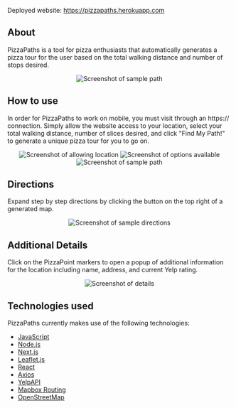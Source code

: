 Deployed website: https://pizzapaths.herokuapp.com

## About

PizzaPaths is a tool for pizza enthusiasts that automatically generates a pizza tour for the user based on the total walking distance and number of stops desired.

<div align="center">
<img src="/public/screenshots/samplePath.jpg" alt="Screenshot of sample path" />
</div>

## How to use

In order for PizzaPaths to work on mobile, you must visit through an https:// connection. Simply allow the website access to your location, select your total walking distance, number of slices desired, and click "Find My Path!" to generate a unique pizza tour for you to go on.

<div align="center">
<img src="/public/screenshots/allowLocation.jpg" alt="Screenshot of allowing location" />
<img src="/public/screenshots/selectedOptions.jpg" alt="Screenshot of options available" />
<img src="/public/screenshots/samplePath.jpg" alt="Screenshot of sample path" />
</div>

## Directions

Expand step by step directions by clicking the button on the top right of a generated map.

<div align="center">
<img src="/public/screenshots/directions.jpg" alt="Screenshot of sample directions" />
</div>

## Additional Details

Click on the PizzaPoint markers to open a popup of additional information for the location including name, address, and current Yelp rating.

<div align="center">
<img src="/public/screenshots/details.jpg" alt="Screenshot of details" />
</div>

## Technologies used

PizzaPaths currently makes use of the following technologies:

- [JavaScript](https://www.javascript.com/)
- [Node.js](https://nodejs.org/en/)
- [Next.js](https://nextjs.org/)
- [Leaflet.js](https://leafletjs.com)
- [React](https://reactjs.org)
- [Axios](https://www.axios.com)
- [YelpAPI](https://yelp.github.io/)
- [Mapbox Routing](https://docs.mapbox.com/)
- [OpenStreetMap](https://www.openstreetmap.org/)
